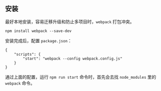 ## 安装

最好本地安装，容易迁移升级和防止多项目时，`webpack` 打包冲突。

```
npm install webpack --save-dev
```

安装完成后，配置 `package.json`：

```
{
	"scripts": {
		"start": "webpack --config webpack.config.js"
	}
}
```

通过上面的配置，运行 `npm run start` 命令时，首先会去找 `node_modules` 里的 `webpack` 命令。
